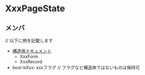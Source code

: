 # XxxPageState

## メンバ
// 以下に例を記載します
- [構造体ドキュメント](画面名_Structure.md)
  - XxxForm
  - XxxRecord
- bool isXxx: xxxフラグ  // フラグなど構造体ではないものは保持可

## 

